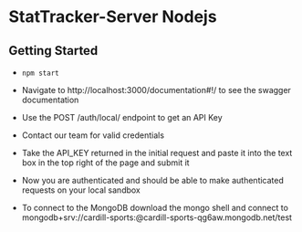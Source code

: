 # StatTracker-Server Nodejs

## Getting Started
- `npm start`
- Navigate to http://localhost:3000/documentation#!/ to see the swagger documentation
- Use the POST /auth/local/ endpoint to get an API Key
- Contact our team for valid credentials
- Take the API_KEY returned in the initial request and paste it into the text box in the top right of the page and submit it
- Now you are authenticated and should be able to make authenticated requests on your local sandbox

- To connect to the MongoDB download the mongo shell and connect to mongodb+srv://cardill-sports:<password>@cardill-sports-qg6aw.mongodb.net/test
